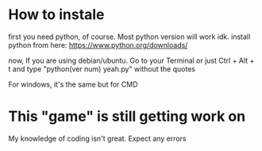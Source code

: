 # How to instale
first you need python, of course. Most python version will work idk. install python from here: https://www.python.org/downloads/

now, If you are using debian/ubuntu. Go to your Terminal or just Ctrl + Alt + t and type "python(ver num) yeah.py" without the quotes

For windows, it's the same but for CMD

# This "game" is still getting work on
My knowledge of coding isn't great. Expect any errors
